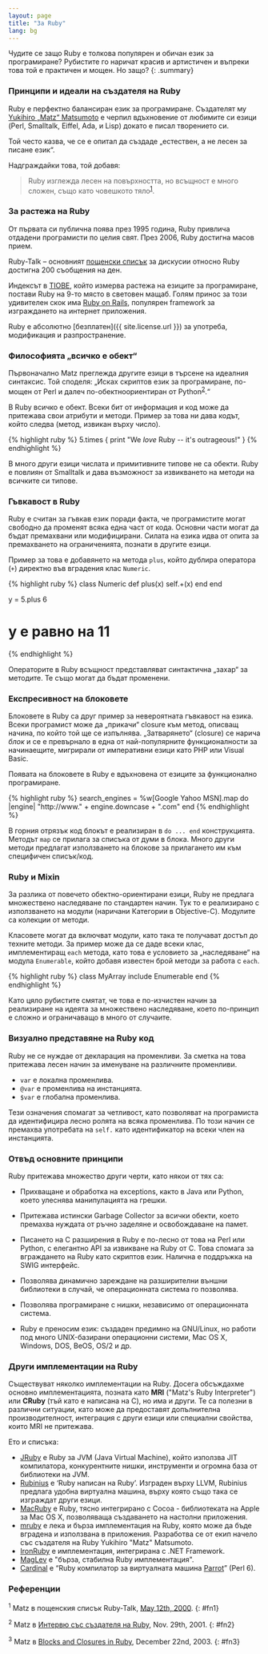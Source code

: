 ```yaml
---
layout: page
title: "За Ruby"
lang: bg
---
```


Чудите се защо Ruby е толкова популярен и обичан език за програмиране?
Рубистите го наричат красив и артистичен и въпреки това той е практичен
и мощен. Но защо?
{: .summary}

### Принципи и идеали на създателя на Ruby

Ruby e перфектно балансиран език за програмиране. Създателят му
[Yukihiro „Matz“ Matsumoto][matz] е черпил вдъхновение от любимите си езици
(Perl, Smalltalk, Eiffel, Ada, и Lisp) докато е писал творението си.

Той често казва, че се е опитал да създаде „естествен, а не лесен за
писане език“.

Надграждайки това, той добавя:

> Ruby изглежда лесен на повърхността, но всъщност е много сложен,
> също като човешкото тяло<sup>[1](#fn1)</sup>.

### За растежа на Ruby

От първата си публична поява през 1995 година, Ruby привлича отдадени
програмисти по целия свят. През 2006, Ruby достигна масов прием.

Ruby-Talk – основният [пощенски списък](/bg/community/mailing-lists/) за
дискусии относно Ruby достигна 200 съобщения на ден.

Индексът в [TIOBE][tiobe], който измерва растежа на езиците за програмиране,
постави Ruby на 9-то място в световен мащаб. Голям принос за този
удивителен скок има [Ruby on Rails][ror], популярен framework за изграждането
на интернет приложения.

Ruby е абсолютно [безплатен]({{ site.license.url }}) за употреба, модификация и
разпространение.

### Философията „всичко е обект“

Първоначално Matz преглежда другите езици в търсене на идеалния
синтаксис. Той споделя: „Исках скриптов език за програмиране, по-мощен
от Perl и далеч по-обектноориентиран от Python<sup>[2](#fn2)</sup>.“

В Ruby всичко е обект. Всеки бит от информация и код може да притежава
свои атрибути и методи. Пример за това ни дава кодът, който следва
(метод, извикан върху число).

{% highlight ruby %}
5.times { print "We *love* Ruby -- it's outrageous!" }
{% endhighlight %}

В много други езици числата и примитивните типове не са обекти. Ruby е
повлиян от Smalltalk и дава възможност за извикването на методи на
всичките си типове.

### Гъвкавост в Ruby

Ruby е считан за гъвкав език поради факта, че програмистите могат
свободно да променят всяка една част от кодa. Основни части могат да
бъдат премахвани или модифицирани. Силата на езика идва от опита за
премахването на ограниченията, познати в другите езици.

Пример за това е добавянето на метода `plus`, който дублира оператора
(`+`) директно във вградения клас `Numeric`.

{% highlight ruby %}
class Numeric
  def plus(x)
    self.+(x)
  end
end

y = 5.plus 6
# y е равно на 11
{% endhighlight %}

Операторите в Ruby всъщност представляват синтактична „захар“ за
методите. Те също могат да бъдат променени.

### Експресивност на блоковете

Блоковете в Ruby са друг пример за невероятната гъвкавост на езика.
Всеки програмист може да „прикачи“ closure към метод, описващ начина, по
който той ще се изпълнява. „Затварянето“ (closure) се нарича *блок* и се
е превърнало в една от най-популярните функционалности за начинаещите,
мигрирали от императивни езици като PHP или Visual Basic.

Появата на блоковете в Ruby е вдъхновена от езиците за функционално
програмиране.

{% highlight ruby %}
search_engines =
  %w[Google Yahoo MSN].map do |engine|
    "http://www." + engine.downcase + ".com"
  end
{% endhighlight %}

В горния отрязък код блокът е реализиран в `do ... end` конструкцията.
Методът `map` се прилага за списъка от думи в блока. Много други методи
предлагат използването на блокове за прилагането им към специфичен
списък/код.

### Ruby и Mixin

За разлика от повечето обектно-ориентирани езици, Ruby не предлага
множествено наследяване по стандартен начин. Тук то е реализирано с
използването на модули (наричани Категории в Objective-C). Модулите са
колекции от методи.

Класовете могат да включват модули, като така те получават достъп до
техните методи. За пример може да се даде всеки клас, имплементиращ
`each` метода, като това е условието за „наследяване“ на модула
`Enumerable`, който добавя известен брой методи за работа с `each`.

{% highlight ruby %}
class MyArray
  include Enumerable
end
{% endhighlight %}

Като цяло рубистите смятат, че това е по-изчистен начин за реализиране
на идеята за множествено наследяване, което по-принцип е сложно
и ограничаващо в много от случаите.

### Визуално представяне на Ruby код

Ruby не се нуждае от декларация на променливи. За сметка на това
притежава лесен начин за именуване нa различните променливи.

* `var` е локална променлива.
* `@var` е променлива на инстанцията.
* `$var` е глобална променлива.

Тези означения спомагат за четливост, като позволяват на програмиста да
идентифицира лесно ролята на всяка променлива. По този начин се премахва
употребата на `self.` като идентификатор на всеки член на инстанцията.

### Отвъд основните принципи

Ruby притежава множество други черти, като някои от тях са:

* Прихващане и обработка на exceptions, както в Java или Python, което
  улеснява манипулацията на грешки.

* Притежава истински Garbage Collector за всички обекти, което премахва
  нуждата от ръчно заделяне и освобождаване на памет.

* Писането на C разширения в Ruby е по-лесно от това на Perl или Python,
  с елегантно API за извикване на Ruby от C. Това спомага за вграждането
  на Ruby като скриптов език. Налична е поддръжка на SWIG интерфейс.

* Позволява динамично зареждане на разширителни външни библиотеки в
  случай, че операционната система го позволява.

* Позволява програмиране с нишки, независимо от операционната система.

* Ruby е преносим език: създаден предимно на GNU/Linux, но работи под
  много UNIX-базирани операционни системи, Mac OS X,
  Windows, DOS, BeOS, OS/2 и др.

### Други имплементации на Ruby

Съществуват няколко имплементации на Ruby. Досега обсъждахме основно
имплементацията, позната като **MRI** ("Matz's Ruby Interpreter") или
**CRuby** (тъй като е написана на С), но има и други. Те са полезни в
различни ситуации, като може да предоставят допълнителна производителност,
интеграция с други езици или специални свойства, които MRI не притежава.

Ето и списъка:

* [JRuby][jruby] е Ruby за JVM (Java Virtual Machine), който използва
  JIT компилатора, конкурентните нишки, инструменти и огромна база
  от библиотеки на JVM.
* [Rubinius][rubinius] е ‘Ruby написан на Ruby’. Изграден върху LLVM,
  Rubinius предлага удобна виртуална машина, върху която също така се изграждат
  други езици.
* [MacRuby][macruby] e Ruby, тясно интегрирано с Cocoa - библиотеката на Apple
  за Mac OS X, позволяваща създаването на настолни приложения.
* [mruby][mruby] е лека и бърза имплементация на Ruby, която може да бъде
  вградена и използвана в приложения. Разработва се от екип начело със
  създателя на Ruby Yukihiro "Matz" Matsumoto.
* [IronRuby][ironruby] е имплементация, интегрирана с .NET
  Framework.
* [MagLev][maglev] e "бърза, стабилна Ruby имплементация".
* [Cardinal][cardinal] e “Ruby компилатор за виртуалната машина
  [Parrot][parrot]” (Perl 6).

### Референции

<sup>1</sup> Matz в пощенския списък Ruby-Talk, [May 12th, 2000][blade].
{: #fn1}

<sup>2</sup> Matz в [Интервю със създателя на Ruby][linuxdevcenter], Nov. 29th, 2001.
{: #fn2}

<sup>3</sup> Matz в [Blocks and Closures in Ruby][artima], December 22nd,
2003.
{: #fn3}



[matz]: http://www.rubyist.net/~matz/
[blade]: http://blade.nagaokaut.ac.jp/cgi-bin/scat.rb/ruby/ruby-talk/2773
[ror]: http://rubyonrails.org/
[linuxdevcenter]: http://www.linuxdevcenter.com/pub/a/linux/2001/11/29/ruby.html
[artima]: http://www.artima.com/intv/closures2.html
[tiobe]: http://www.tiobe.com/index.php/content/paperinfo/tpci/index.html
[jruby]: http://jruby.org
[rubinius]: http://rubini.us
[macruby]: http://www.macruby.org
[mruby]: http://www.mruby.org/
[ironruby]: http://www.ironruby.net
[maglev]: http://maglev.github.io
[cardinal]: https://github.com/parrot/cardinal
[parrot]: http://parrot.org
